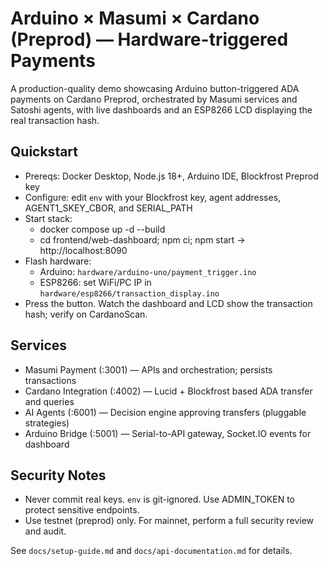 # Arduino × Masumi × Cardano (Preprod) — Hardware-triggered Payments

A production-quality demo showcasing Arduino button-triggered ADA payments on Cardano Preprod, orchestrated by Masumi services and Satoshi agents, with live dashboards and an ESP8266 LCD displaying the real transaction hash.

## Quickstart

- Prereqs: Docker Desktop, Node.js 18+, Arduino IDE, Blockfrost Preprod key
- Configure: edit `env` with your Blockfrost key, agent addresses, AGENT1_SKEY_CBOR, and SERIAL_PATH
- Start stack:
  - docker compose up -d --build
  - cd frontend/web-dashboard; npm ci; npm start → http://localhost:8090
- Flash hardware:
  - Arduino: `hardware/arduino-uno/payment_trigger.ino`
  - ESP8266: set WiFi/PC IP in `hardware/esp8266/transaction_display.ino`
- Press the button. Watch the dashboard and LCD show the transaction hash; verify on CardanoScan.

## Services

- Masumi Payment (:3001) — APIs and orchestration; persists transactions
- Cardano Integration (:4002) — Lucid + Blockfrost based ADA transfer and queries
- AI Agents (:6001) — Decision engine approving transfers (pluggable strategies)
- Arduino Bridge (:5001) — Serial-to-API gateway, Socket.IO events for dashboard

## Security Notes

- Never commit real keys. `env` is git-ignored. Use ADMIN_TOKEN to protect sensitive endpoints.
- Use testnet (preprod) only. For mainnet, perform a full security review and audit.

See `docs/setup-guide.md` and `docs/api-documentation.md` for details.